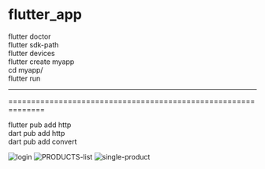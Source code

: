 # flutter_app
flutter doctor <br>
flutter sdk-path <br>
flutter devices <br>
flutter create myapp <br>
cd myapp/ <br>
flutter run 

--------------------------------------------------------------
==============================================================

flutter pub add http <br>
dart pub add http <br>
dart pub add convert <br>

![login](https://github.com/shubham504/flutter_app/assets/42858109/4aa6434e-2b42-4031-9c22-e1c795871a21)
![PRODUCTS-list](https://github.com/shubham504/flutter_app/assets/42858109/afd98b00-58ac-4cf0-9da4-caa92a4e2bd4)
![single-product](https://github.com/shubham504/flutter_app/assets/42858109/ea572220-fb9e-4717-99be-b499d58e37b4)

